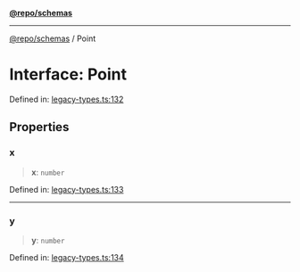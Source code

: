 [**@repo/schemas**](../README.md)

---

[@repo/schemas](../README.md) / Point

# Interface: Point

Defined in: [legacy-types.ts:132](https://github.com/alexqguo/drinking-board-game-v3/blob/b790afaa2e3b8fa2b8d92187d67ae85cb9db6cc2/packages/schemas/src/legacy-types.ts#L132)

## Properties

### x

> **x**: `number`

Defined in: [legacy-types.ts:133](https://github.com/alexqguo/drinking-board-game-v3/blob/b790afaa2e3b8fa2b8d92187d67ae85cb9db6cc2/packages/schemas/src/legacy-types.ts#L133)

---

### y

> **y**: `number`

Defined in: [legacy-types.ts:134](https://github.com/alexqguo/drinking-board-game-v3/blob/b790afaa2e3b8fa2b8d92187d67ae85cb9db6cc2/packages/schemas/src/legacy-types.ts#L134)
